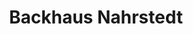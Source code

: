 ---
title: "Backhaus Nahrstedt"
url: /arnstadt/backhaus-nahrstedt-rudolstaedter-strasse/
shop: Bäckerei
---